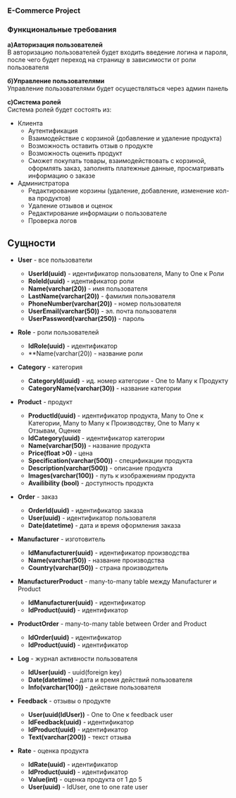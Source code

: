 ### E-Commerce Project

### Функциональные требования

**а)Авторизация пользователей**  
В авторизацию пользователей будет входить введение логина и пароля, после чего будет переход на страницу в зависимости от роли пользователя  

**б)Управление пользователями**  
Управление пользователями будет осуществляться через админ панель

**с)Система ролей**  
Система ролей будет состоять из:  
* Клиента  
    * Аутентификация
    * Взаимодействие с корзиной (добавление и удаление продукта)
    * Возможность оставить отзыв о продукте
    * Возможность оценить продукт
    * Сможет покупать товары, взаимодействовать с корзиной, оформлять заказ, заполнять платежные данные, просматривать информацию о заказе  
* Администратора  
    * Редактирование корзины (удаление, добавление, изменение кол-ва продуктов)
    * Удаление отзывов и оценок
    * Редактирование информации о пользователе
    * Проверка логов 
 

## Сущности
  
* **User** - все пользователи 
    * **UserId(uuid)** - идентификатор пользователя, Many to One к Роли
    * **RoleId(uuid)** - идентификатор роли
    * **Name(varchar(20))** - имя пользователя
    * **LastName(varchar(20))** - фамилия пользователя
    * **PhoneNumber(varchar(20))** - номер пользователя
    * **UserEmail(varchar(50))** - эл. почта пользователя
    * **UserPassword(varchar(250))** - пароль

* **Role** - роли пользователей
    * **IdRole(uuid)** - идентификатор
    * **Name(varchar(20)) - название роли

* **Category** - категория 
    *  **CategoryId(uuid)** - ид. номер категории - One to Many к Продукту  
    *  **CategoryName(varchar(30))** - название категории   

* **Product** - продукт
    * **ProductId(uuid)** - идентификатор продукта, Many to One к Категории, Many to Many к Производству, One to Many к Отзывам, Оценке
    * **IdCategory(uuid)** - идентификатор категории
    * **Name(varchar(50))** - название продукта
    * **Price(float >0)** - цена
    * **Specification(varchar(500))** - спецификации продукта
    * **Description(varchar(500))** - описание продукта
    * **Images(varchar(100))** - путь к изображениям продукта
    * **Availibility (bool)** - доступность продукта

* **Order** - заказ
    * **OrderId(uuid)** - идентификатор заказа
    * **User(uuid)** - идентификатор пользователя
    * **Date(datetime)** - дата и время оформления заказа

* **Manufacturer** - изготовитель
    * **IdManufacturer(uuid)** - идентификатор производства
    * **Name(varchar(50))** - название производства
    * **Country(varchar(50))** - страна производитель

* **ManufacturerProduct** - many-to-many table между Manufacturer и Product
    * **IdManufacturer(uuid)** - идентификатор
    * **IdProduct(uuid)** - идентификатор

* **ProductOrder** - many-to-many table between Order and Product
    * **IdOrder(uuid)** - идентификатор
    * **IdProduct(uuid)** - идентификатор

* **Log** - журнал активности пользователя
    * **IdUser(uuid)** - uuid(foreign key)
    * **Date(datetime)** - дата и время действий пользователя
    * **Info(varchar(100))** - действие пользователя

* **Feedback** - отзывы о продукте
    * **User(uuid(IdUser))** - One to One к feedback user
    * **IdFeedback(uuid)** - идентификатор
    * **IdProduct(uuid)** - идентификатор
    * **Text(varchar(200))** - текст отзыва

* **Rate** - оценка продукта
    * **IdRate(uuid)** - идентификатор
    * **IdProduct(uuid)** - идентификатор
    * **Value(int)** - оценка продукта от 1 до 5
    * **User(uuid)** - IdUser, one to one rate user

